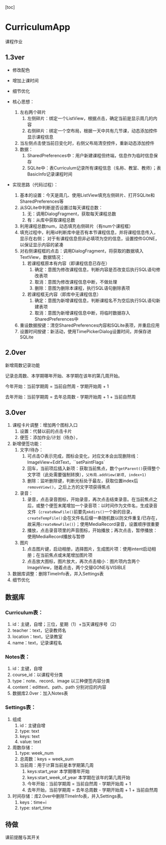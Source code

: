 [toc]



# CurriculumApp

课程作业

## 1.3ver

* 修改配色
* 增加上课时间
* 细节优化
* 核心思想：
	1. 左右两个碎片
	    1. 左侧碎片：绑定一个ListView，根据点击，确定当前是显示周几的内容
	    2. 右侧碎片：绑定一个空布局，根据一天中共有几节课，动态添加控件显示课程信息
	2. 当左侧点击使当前日变化时，右侧父布局清空控件，重新动态添加控件
	3. 数据：
	    1. SharedPreferences中：用户新建课程但终端，信息作为临时信息保存
	    2. SQLite中：表Curriculum记录所有课程信息（名称、教室、教师）；表BasicInfo记录课程时间

* 实现思路（代码过程）：
  1. 基本的设置：今天是周几、使用ListView填充左侧碎片、打开SQLite和SharedPreferences等
  2. 从SQLite中判断是否设置过每天课程总数：
      1. 无：调用DialogFragment，获取每天课程总数
      2. 有：从库中获取课程总数
  3. 利用课程总数num，动态填充右侧碎片（有num个课程框）
  4. 填充过程中，利用id判断库中是否有本节课程信息，并将课程信息传入，显示在右侧；
     对于有课程信息但非必填项为空的信息，设置控件GONE，以保证显示内容的紧凑
  5. 对右侧课程框的点击：调用DialogFragment，将获取的数据填入TextView，数据情况：
      1. 若课程框原本有内容（即课程信息已存在）
          1. 确定：意图为修改课程信息，判断内容是否改变后执行SQL语句修改表项
          2. 取消：意图为修改课程信息中断，不做处理
          3. 删除：意图为删除本课程，执行SQL语句删除表项
      2. 若课程框无内容（即库中无课程信息）
          1. 确定：意图为新增课程信息，判断课程名不为空后执行SQL语句新建表项
          2. 取消：意图为新增课程信息中断，将临时数据存入SharedPreferences中
  6. 重设数据按键：清空SharedPreferences内容和SQLite表项，并重启应用
  7. 设置时间按键：新活动，使用TimePickerDialog设置时间，并保存进SQLite



## 2.0ver

新增周数记录功能

记录总周数、本学期哪年开始、本学期在该年的第几周开始。

今年开始：当前学期周 = 当前自然周 - 学期开始周 + 1

去年开始：当前学期周 = 去年总周数 - 学期开始周 + 1 + 当前自然周



## 3.0ver

1. 课程卡片调整：增加两个图标入口
	1. 设置：代替以前的点击卡片
	2. 便签：添加作业/计划（待办），
2. 新增便签功能：
	1. 文字/待办：
		1. 可点击○表示完成，图标会变化，对应文本会出现删除线：ImageView+EditText，``setPaintFlags`
		2. 回车，当前项后插入新项：获取当前焦点，数个``getParent()``获得整个文字项（此处需要强制转换），``父布局.addView(新项, index+1)``
		3. 删除：监听删除键，判断光标处于最左，获取位置index后`removeView()`，之后上方的文字项获得焦点	
	2. 录音：
		1. 录音，点击录音图标，开始录音，再次点击结束录音。在当前焦点之后，或整个便签末尾增加一个录音项：以时间作为文件名，生成录音文件（`createNewFile()`前要先``mkdirs()``一个新的目录，``createTempFile()``会在文件名后缀一串随机数以防文件重复/已存在，故采用``createNewFile()``）；使用MediaRecord录音，设置顺序很重要
		2. 播放，点击录音项里的声音图标，开始播放；再次点击，暂停播放：使用MediaRecord播放与暂停
	3. 图片
		1. 点击图片键，启动相册，选择图片，生成图片项：使用intent启动相册；在当前焦点或末尾增加图片项
		2. 点击放大图标，图片放大，再次点击缩小：图片项内含两个ImageView，随着点击，两个交替GONE与VISIBLE
3. 数据库调整：删除TimeInfo表，并入Settings表
4. 细节优化



## 数据库

### Curriculum表：

1. id：主键，自增；三位，星期（1）+当天课程序号（2）
2. teacher：text，记录教师名
3. location：text，记录教室
4. name：text，记录课程名

### Notes表：

1. id：主键，自增
2. course_id：以课程号分类
3. type：note、record、image 以三种便签内容分类
4. content：edittext、path、path 分别对应的内容
5. 数据库2.0ver：加入Notes表

### Settings表：

1. 组成
	1. id：主键自增
	2. type: text
	3. keys: text
	4. value: text
2. 周数存储：
	1. type: week_num	
	2. 总周数：keys = week_sum 
	3. 当前周：用于计算当前是本学期第几周
		1. keys:start_year 本学期哪年开始
		2. keys:start_week_of_year 本学期在该年的第几周开始
		3. 今年开始：当前学期周 = 当前自然周 - 学期开始周 + 1
		4. 去年开始，当前学期周 = 去年总周数 - 学期开始周 + 1 + 当前自然周
3. 时间存储：库2.0ver中删除TImeInfo表，并入Settings表。
	1. keys：time+i
	2. type: start_time



## 待做

课前提醒与其开关